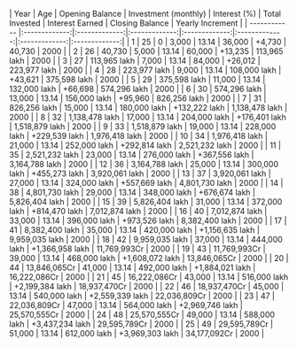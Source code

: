 | Year | Age | Opening Balance |  Investment (monthly) | Interest (%) | Total Invested | Interest Earned |  Closing Balance  | Yearly Increment |
| ------------ |:-------------:|:-------------:|:-------------:|:-------------:|:-------------:|:-------------:|:-------------:|
 | 1 | 25 | 0 | 3,000 | 13.14 | 36,000 | +4,730 | 40,730 | 2000 | 
 | 2 | 26 | 40,730 | 5,000 | 13.14 | 60,000 | +13,235 | 113,965 lakh | 2000 | 
 | 3 | 27 | 113,965 lakh | 7,000 | 13.14 | 84,000 | +26,012 | 223,977 lakh | 2000 | 
 | 4 | 28 | 223,977 lakh | 9,000 | 13.14 | 108,000 lakh | +43,621 | 375,598 lakh | 2000 | 
 | 5 | 29 | 375,598 lakh | 11,000 | 13.14 | 132,000 lakh | +66,698 | 574,296 lakh | 2000 | 
 | 6 | 30 | 574,296 lakh | 13,000 | 13.14 | 156,000 lakh | +95,960 | 826,256 lakh | 2000 | 
 | 7 | 31 | 826,256 lakh | 15,000 | 13.14 | 180,000 lakh | +132,222 lakh | 1,138,478 lakh | 2000 | 
 | 8 | 32 | 1,138,478 lakh | 17,000 | 13.14 | 204,000 lakh | +176,401 lakh | 1,518,879 lakh | 2000 | 
 | 9 | 33 | 1,518,879 lakh | 19,000 | 13.14 | 228,000 lakh | +229,539 lakh | 1,976,418 lakh | 2000 | 
 | 10 | 34 | 1,976,418 lakh | 21,000 | 13.14 | 252,000 lakh | +292,814 lakh | 2,521,232 lakh | 2000 | 
 | 11 | 35 | 2,521,232 lakh | 23,000 | 13.14 | 276,000 lakh | +367,556 lakh | 3,164,788 lakh | 2000 | 
 | 12 | 36 | 3,164,788 lakh | 25,000 | 13.14 | 300,000 lakh | +455,273 lakh | 3,920,061 lakh | 2000 | 
 | 13 | 37 | 3,920,061 lakh | 27,000 | 13.14 | 324,000 lakh | +557,669 lakh | 4,801,730 lakh | 2000 | 
 | 14 | 38 | 4,801,730 lakh | 29,000 | 13.14 | 348,000 lakh | +676,674 lakh | 5,826,404 lakh | 2000 | 
 | 15 | 39 | 5,826,404 lakh | 31,000 | 13.14 | 372,000 lakh | +814,470 lakh | 7,012,874 lakh | 2000 | 
 | 16 | 40 | 7,012,874 lakh | 33,000 | 13.14 | 396,000 lakh | +973,526 lakh | 8,382,400 lakh | 2000 | 
 | 17 | 41 | 8,382,400 lakh | 35,000 | 13.14 | 420,000 lakh | +1,156,635 lakh | 9,959,035 lakh | 2000 | 
 | 18 | 42 | 9,959,035 lakh | 37,000 | 13.14 | 444,000 lakh | +1,366,958 lakh | 11,769,993Cr | 2000 | 
 | 19 | 43 | 11,769,993Cr | 39,000 | 13.14 | 468,000 lakh | +1,608,072 lakh | 13,846,065Cr | 2000 | 
 | 20 | 44 | 13,846,065Cr | 41,000 | 13.14 | 492,000 lakh | +1,884,021 lakh | 16,222,086Cr | 2000 | 
 | 21 | 45 | 16,222,086Cr | 43,000 | 13.14 | 516,000 lakh | +2,199,384 lakh | 18,937,470Cr | 2000 | 
 | 22 | 46 | 18,937,470Cr | 45,000 | 13.14 | 540,000 lakh | +2,559,339 lakh | 22,036,809Cr | 2000 | 
 | 23 | 47 | 22,036,809Cr | 47,000 | 13.14 | 564,000 lakh | +2,969,746 lakh | 25,570,555Cr | 2000 | 
 | 24 | 48 | 25,570,555Cr | 49,000 | 13.14 | 588,000 lakh | +3,437,234 lakh | 29,595,789Cr | 2000 | 
 | 25 | 49 | 29,595,789Cr | 51,000 | 13.14 | 612,000 lakh | +3,969,303 lakh | 34,177,092Cr | 2000 |